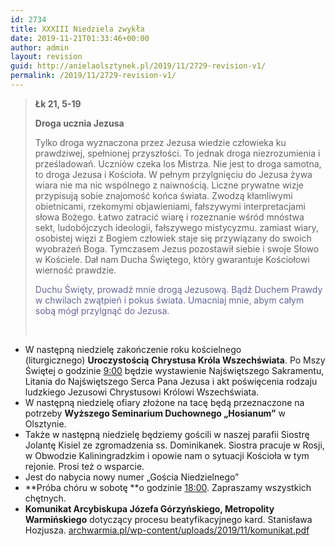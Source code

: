 ```yaml
---
id: 2734
title: XXXIII Niedziela zwykła
date: 2019-11-21T01:33:46+00:00
author: admin
layout: revision
guid: http://anielaolsztynek.pl/2019/11/2729-revision-v1/
permalink: /2019/11/2729-revision-v1/
---
```

> **Łk 21, 5-19**
> 
> **Droga ucznia Jezusa**
> 
> Tylko droga wyznaczona przez Jezusa wiedzie człowieka ku prawdziwej, spełnionej przyszłości. To jednak droga niezrozumienia i prześladowań. Uczniów czeka los Mistrza. Nie jest to droga samotna, to droga Jezusa i Kościoła. W pełnym przylgnięciu do Jezusa żywa wiara nie ma nic wspólnego z naiwnością. Liczne prywatne wizje przypisują sobie znajomość końca świata. Zwodzą kłamliwymi obietnicami, rzekomymi objawieniami, fałszywymi interpretacjami słowa Bożego. Łatwo zatracić wiarę i rozeznanie wśród mnóstwa sekt, ludobójczych ideologii, fałszywego mistycyzmu. zamiast wiary, osobistej więzi z Bogiem człowiek staje się przywiązany do swoich wyobrażeń Boga. Tymczasem Jezus pozostawił siebie i swoje Słowo w Kościele. Dał nam Ducha Świętego, który gwarantuje Kościołowi wierność prawdzie.
> 
> <span style="color: #666699;">Duchu Święty, prowadź mnie drogą Jezusową. Bądź Duchem Prawdy w chwilach zwątpień i pokus świata. Umacniaj mnie, abym całym sobą mógł przylgnąć do Jezusa.</span>
> 
> &nbsp;

  * W następną niedzielę zakończenie roku kościelnego (liturgicznego) **Uroczystością** **Chrystusa Króla Wszechświata**. Po Mszy Świętej o godzinie <span style="text-decoration: underline;">9:00</span> będzie wystawienie Najświętszego Sakramentu, Litania do Najświętszego Serca Pana Jezusa i akt poświęcenia rodzaju ludzkiego Jezusowi Chrystusowi Królowi Wszechświata.
  * W następną niedzielę ofiary złożone na tacę będą przeznaczone na potrzeby **Wyższego Seminarium Duchownego „Hosianum”** w Olsztynie.
  * Także w następną niedzielę będziemy gościli w naszej parafii Siostrę Jolantę Kisiel ze zgromadzenia ss. Dominikanek. Siostra pracuje w Rosji, w Obwodzie Kaliningradzkim i opowie nam o sytuacji Kościoła w tym rejonie. Prosi też o wsparcie.
  * Jest do nabycia nowy numer &#8222;Gościa Niedzielnego&#8221;
  * **Próba chóru w sobotę **o godzinie <span style="text-decoration: underline;">18:00</span>. Zapraszamy wszystkich chętnych.
  * **Komunikat Arcybiskupa Józefa Górzyńskiego, Metropolity Warmińskiego** dotyczący procesu beatyfikacyjnego kard. Stanisława Hozjusza. [archwarmia.pl/wp-content/uploads/2019/11/komunikat.pdf](https://archwarmia.pl/wp-content/uploads/2019/11/komunikat.pdf)